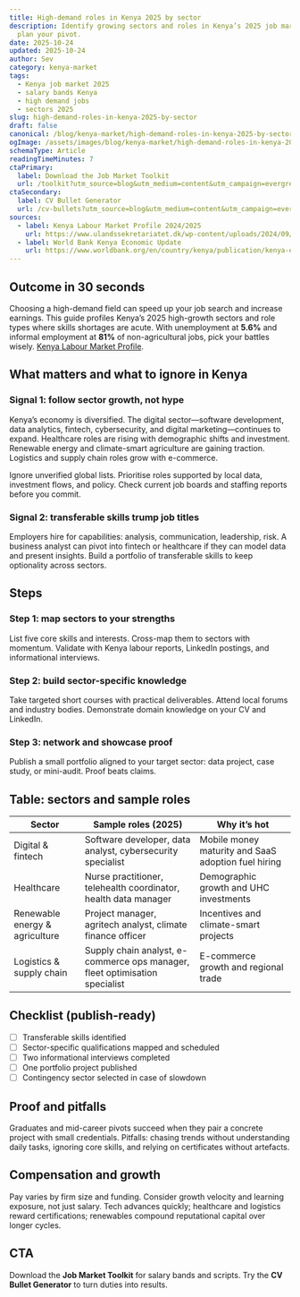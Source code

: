 ```yaml
---
title: High-demand roles in Kenya 2025 by sector
description: Identify growing sectors and roles in Kenya’s 2025 job market and
  plan your pivot.
date: 2025-10-24
updated: 2025-10-24
author: Sev
category: kenya-market
tags:
  - Kenya job market 2025
  - salary bands Kenya
  - high demand jobs
  - sectors 2025
slug: high-demand-roles-in-kenya-2025-by-sector
draft: false
canonical: /blog/kenya-market/high-demand-roles-in-kenya-2025-by-sector/
ogImage: /assets/images/blog/kenya-market/high-demand-roles-in-kenya-2025-by-sector-hero.webp
schemaType: Article
readingTimeMinutes: 7
ctaPrimary:
  label: Download the Job Market Toolkit
  url: /toolkit?utm_source=blog&utm_medium=content&utm_campaign=evergreen_toolkit&utm_content=high-demand-roles-in-kenya-2025-by-sector
ctaSecondary:
  label: CV Bullet Generator
  url: /cv-bullets?utm_source=blog&utm_medium=content&utm_campaign=evergreen_toolkit&utm_content=high-demand-roles-in-kenya-2025-by-sector
sources:
  - label: Kenya Labour Market Profile 2024/2025
    url: https://www.ulandssekretariatet.dk/wp-content/uploads/2024/09/Kenya-LMP-2024-final1.pdf
  - label: World Bank Kenya Economic Update
    url: https://www.worldbank.org/en/country/kenya/publication/kenya-economic-update-keu
---
```



## Outcome in 30 seconds

Choosing a high-demand field can speed up your job search and increase earnings. This guide profiles Kenya’s 2025 high-growth sectors and role types where skills shortages are acute. With unemployment at **5.6%** and informal employment at **81%** of non-agricultural jobs, pick your battles wisely. [Kenya Labour Market Profile](/).

## What matters and what to ignore in Kenya

### Signal 1: follow sector growth, not hype

Kenya’s economy is diversified. The digital sector—software development, data analytics, fintech, cybersecurity, and digital marketing—continues to expand. Healthcare roles are rising with demographic shifts and investment. Renewable energy and climate-smart agriculture are gaining traction. Logistics and supply chain roles grow with e-commerce.

Ignore unverified global lists. Prioritise roles supported by local data, investment flows, and policy. Check current job boards and staffing reports before you commit.

### Signal 2: transferable skills trump job titles

Employers hire for capabilities: analysis, communication, leadership, risk. A business analyst can pivot into fintech or healthcare if they can model data and present insights. Build a portfolio of transferable skills to keep optionality across sectors.

## Steps

### Step 1: map sectors to your strengths

List five core skills and interests. Cross-map them to sectors with momentum. Validate with Kenya labour reports, LinkedIn postings, and informational interviews.

### Step 2: build sector-specific knowledge

Take targeted short courses with practical deliverables. Attend local forums and industry bodies. Demonstrate domain knowledge on your CV and LinkedIn.

### Step 3: network and showcase proof

Publish a small portfolio aligned to your target sector: data project, case study, or mini-audit. Proof beats claims.

## Table: sectors and sample roles

| Sector | Sample roles (2025) | Why it’s hot |
|---|---|---|
| Digital & fintech | Software developer, data analyst, cybersecurity specialist | Mobile money maturity and SaaS adoption fuel hiring |
| Healthcare | Nurse practitioner, telehealth coordinator, health data manager | Demographic growth and UHC investments |
| Renewable energy & agriculture | Project manager, agritech analyst, climate finance officer | Incentives and climate-smart projects |
| Logistics & supply chain | Supply chain analyst, e-commerce ops manager, fleet optimisation specialist | E-commerce growth and regional trade |

## Checklist (publish-ready)

- [ ] Transferable skills identified  
- [ ] Sector-specific qualifications mapped and scheduled  
- [ ] Two informational interviews completed  
- [ ] One portfolio project published  
- [ ] Contingency sector selected in case of slowdown  

## Proof and pitfalls

Graduates and mid-career pivots succeed when they pair a concrete project with small credentials. Pitfalls: chasing trends without understanding daily tasks, ignoring core skills, and relying on certificates without artefacts.

## Compensation and growth

Pay varies by firm size and funding. Consider growth velocity and learning exposure, not just salary. Tech advances quickly; healthcare and logistics reward certifications; renewables compound reputational capital over longer cycles.

## CTA

Download the **Job Market Toolkit** for salary bands and scripts. Try the **CV Bullet Generator** to turn duties into results.
